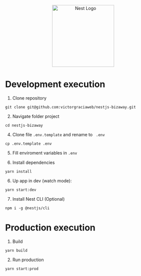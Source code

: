 <p align="center">
  <a href="http://nestjs.com/" target="blank"><img src="https://nestjs.com/img/logo-small.svg" width="200" alt="Nest Logo" /></a>
</p>

# Development execution

1. Clone repository
```
git clone git@github.com:victorgraciaweb/nestjs-bizaway.git
```

2. Navigate folder project
```
cd nestjs-bizaway
```

4. Clone file ```.env.template``` and rename to ```
.env```

```
cp .env.template .env
```

5. Fill enviroment variables in ```.env```

3. Install dependencies
```
yarn install
```

6. Up app in dev (watch mode):
```
yarn start:dev
```

7. Install Nest CLI (Optional)
```
npm i -g @nestjs/cli
```

# Production execution

1. Build
```
yarn build
```

2. Run production
```
yarn start:prod
```